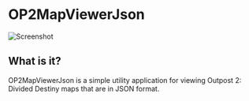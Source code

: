 # OP2MapViewerJson

![Screenshot](https://images.outpostuniverse.org/OP2MapViewerJson.png)

## What is it?

OP2MapViewerJson is a simple utility application for viewing Outpost 2: Divided Destiny maps that are in JSON format.
